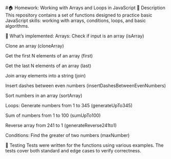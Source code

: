#🏠 Homework: Working with Arrays and Loops in JavaScript
📌 Description
This repository contains a set of functions designed to practice basic JavaScript skills: working with arrays, conditions, loops, and basic algorithms.

🔧 What’s implemented:
Arrays:
Check if input is an array (isArray)

Clone an array (cloneArray)

Get the first N elements of an array (first)

Get the last N elements of an array (last)

Join array elements into a string (join)

Insert dashes between even numbers (insertDashesBetweenEvenNumbers)

Sort numbers in an array (sortArray)

Loops:
Generate numbers from 1 to 345 (generateUpTo345)

Sum of numbers from 1 to 100 (sumUpTo100)

Reverse array from 241 to 1 (generateReverse241to1)

Conditions:
Find the greater of two numbers (maxNumber)

🧪 Testing
Tests were written for the functions using various examples. The tests cover both standard and edge cases to verify correctness.
